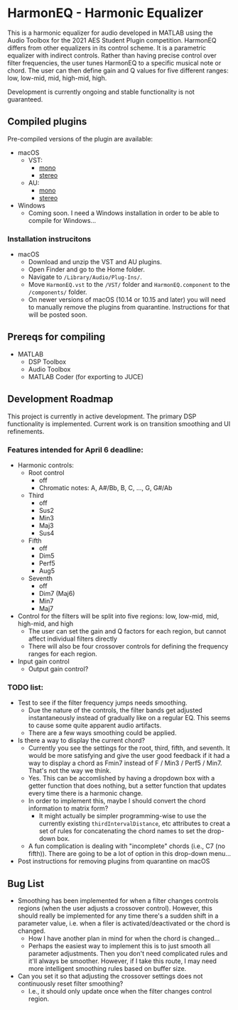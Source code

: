 # HarmonEQ - Harmonic Equalizer

This is a harmonic equalizer for audio developed in MATLAB using the Audio Toolbox for the 2021 AES Student Plugin competition.
HarmonEQ differs from other equalizers in its control scheme. It is a parametric equalizer with indirect controls.
Rather than having precise control over filter frequencies, the user tunes HarmonEQ to a specific musical note or chord.
The user can then define gain and Q values for five different ranges: low, low-mid, mid, high-mid, high.

Development is currently ongoing and stable functionality is not guaranteed.

## Compiled plugins
Pre-compiled versions of the plugin are available:
- macOS
  - VST:
    - [mono](https://github.com/malloyca/HarmonEQ/releases/download/v0.3-alpha/HarmonEQ_mono.vst.zip)
    - [stereo](https://github.com/malloyca/HarmonEQ/releases/download/v0.3-alpha/HarmonEQ.vst.zip)
  - AU:
    - [mono](https://github.com/malloyca/HarmonEQ/releases/download/v0.3-alpha/HarmonEQ_mono.component.zip)
    - [stereo](https://github.com/malloyca/HarmonEQ/releases/download/v0.3-alpha/HarmonEQ.component.zip)
- Windows
  - Coming soon. I need a Windows installation in order to be able to compile for Windows...

### Installation instrucitons
- macOS
  - Download and unzip the VST and AU plugins.
  - Open Finder and go to the Home folder.
  - Navigate to `/Library/Audio/Plug-Ins/`.
  - Move `HarmonEQ.vst` to the `/VST/` folder and `HarmonEQ.component` to the `/components/` folder.
  - On newer versions of macOS (10.14 or 10.15 and later) you will need to manually remove the plugins from quarantine. Instructions for that will be posted soon.

## Prereqs for compiling
- MATLAB
  - DSP Toolbox
  - Audio Toolbox
  - MATLAB Coder (for exporting to JUCE)


## Development Roadmap
This project is currently in active development. The primary DSP functionality is implemented. Current work is on transition smoothing and UI refinements.

### Features intended for April 6 deadline:
- Harmonic controls:
  - Root control
    - off
    - Chromatic notes: A, A#/Bb, B, C, ..., G, G#/Ab
  - Third
    - off
    - Sus2
    - Min3
    - Maj3
    - Sus4
  - Fifth
    - off
    - Dim5
    - Perf5
    - Aug5
  - Seventh
    - off
    - Dim7 (Maj6)
    - Min7
    - Maj7
- Control for the filters will be split into five regions: low, low-mid, mid, high-mid, and high
  - The user can set the gain and Q factors for each region, but cannot affect individual filters directly
  - There will also be four crossover controls for defining the frequency ranges for each region.
- Input gain control
  - Output gain control?


### TODO list:
- Test to see if the filter frequency jumps needs smoothing.
  - Due the nature of the controls, the filter bands get adjusted instantaneously instead of gradually like on a regular EQ. This seems to cause some quite apparent audio artifacts.
  - There are a few ways smoothing could be applied.
- Is there a way to display the current chord?
  - Currently you see the settings for the root, third, fifth, and seventh. It would be more satisfying and give the user good feedback if it had a way to display a chord as Fmin7 instead of F / Min3 / Perf5 / Min7. That's not the way we think.
  -  Yes. This can be accomlished by having a dropdown box with a getter function that does nothing, but a setter function that updates every time there is a harmonic change.
  - In order to implement this, maybe I should convert the chord information to matrix form?
    - It might actually be simpler programming-wise to use the currently existing `thirdIntervalDistance`, etc attributes to creat a set of rules for concatenating the chord names to set the drop-down box.
  - A fun complication is dealing with "incomplete" chords (i.e., C7 (no fifth)). There are going to be a lot of option in this drop-down menu...
- Post instructions for removing plugins from quarantine on macOS


## Bug List
- Smoothing has been implemented for when a filter changes controls regions (when the user adjusts a crossover control). However, this should really be implemented for any time there's a sudden shift in a parameter value, i.e. when a filer is activated/deactivated or the chord is changed.
  - How I have another plan in mind for when the chord is changed...
  - Perhaps the easiest way to implement this is to just smooth all parameter adjustments. Then you don't need complicated rules and it'll always be smoother. However, if I take this route, I may need more intelligent smoothing rules based on buffer size.
- Can you set it so that adjusting the crossover settings does not continuously reset filter smoothing?
  - I.e., it should only update once when the filter changes control region.
